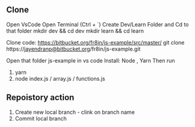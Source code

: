 ## Clone
Open VsCode
Open Terminal (Ctrl + `)
Create Dev/Learn Folder and Cd to that folder
    mkdir dev && cd dev 
    mkdir learn && cd learn

Clone code: https://bitbucket.org/fr8in/js-example/src/master/
git clone https://jayendranp@bitbucket.org/fr8in/js-example.git


Open that folder js-example in vs code
Install: Node , Yarn
Then run
1) yarn
2) node index.js / array.js / functions.js

## Repoistory action

1) Create new local branch - clink on branch name
2) Commit local branch
